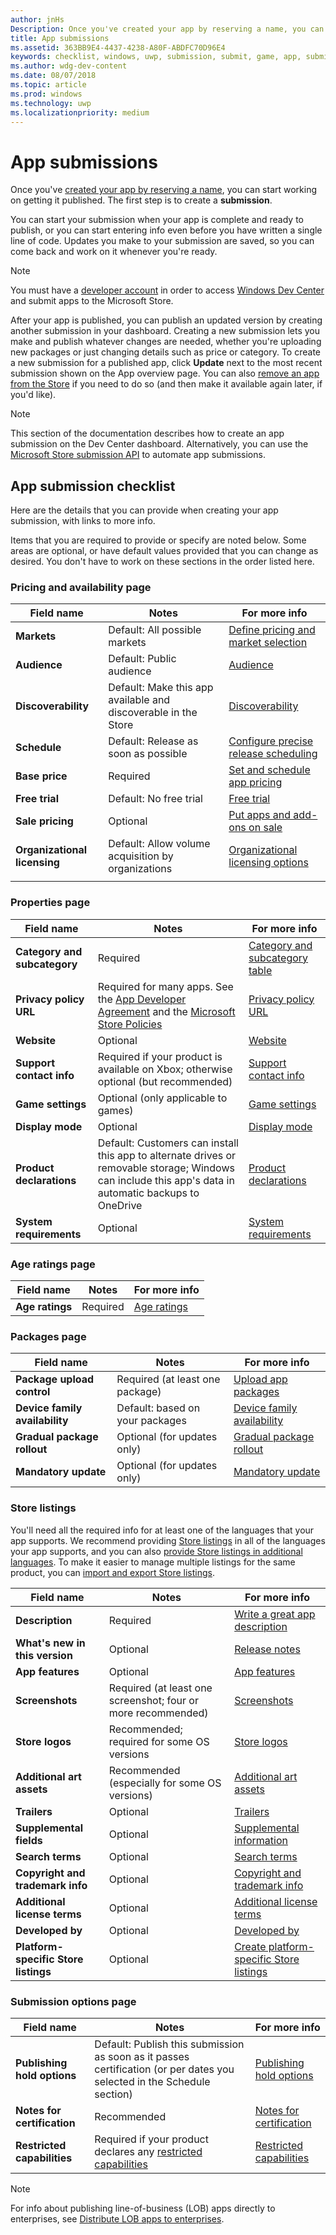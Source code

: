 ```yaml
---
author: jnHs
Description: Once you've created your app by reserving a name, you can start working on getting it published. The first step is to create a submission.
title: App submissions
ms.assetid: 363BB9E4-4437-4238-A80F-ABDFC70D96E4
keywords: checklist, windows, uwp, submission, submit, game, app, submitting
ms.author: wdg-dev-content
ms.date: 08/07/2018
ms.topic: article
ms.prod: windows
ms.technology: uwp
ms.localizationpriority: medium
---
```


# App submissions


Once you've [created your app by reserving a name](create-your-app-by-reserving-a-name.md), you can start working on getting it published. The first step is to create a **submission**.

You can start your submission when your app is complete and ready to publish, or you can start entering info even before you have written a single line of code. Updates you make to your submission are saved, so you can come back and work on it whenever you're ready.

> [!NOTE]
> You must have a [developer account](http://go.microsoft.com/fwlink/p/?LinkId=615100) in order to access [Windows Dev Center](https://partner.microsoft.com/dashboard) and submit apps to the Microsoft Store.

After your app is published, you can publish an updated version by creating another submission in your dashboard. Creating a new submission lets you make and publish whatever changes are needed, whether you're uploading new packages or just changing details such as price or category. To create a new submission for a published app, click **Update** next to the most recent submission shown on the App overview page. You can also [remove an app from the Store](guidance-for-app-package-management.md#removing-an-app-from-the-store) if you need to do so (and then make it available again later, if you'd like).

> [!NOTE]
> This section of the documentation describes how to create an app submission on the Dev Center dashboard. Alternatively, you can use the [Microsoft Store submission API](../monetize/create-and-manage-submissions-using-windows-store-services.md) to automate app submissions.

## App submission checklist

Here are the details that you can provide when creating your app submission, with links to more info.

Items that you are required to provide or specify are noted below. Some areas are optional, or have default values provided that you can change as desired. You don't have to work on these sections in the order listed here.

### Pricing and availability page
| Field name                    | Notes                                       | For more info                                                             |
|-------------------------------|---------------------------------------------|---------------------------------------------------------------------------|
| **Markets**                   | Default: All possible markets  | [Define pricing and market selection](define-pricing-and-market-selection.md)         |
| **Audience**                | Default: Public audience | [Audience](choose-visibility-options.md#audience) |
| **Discoverability**                | Default: Make this app available and discoverable in the Store | [Discoverability](choose-visibility-options.md#discoverability) |
| **Schedule**                  | Default: Release as soon as possible        | [Configure precise release scheduling](configure-precise-release-scheduling.md) |
| **Base price**                | Required                                    | [Set and schedule app pricing](set-and-schedule-app-pricing.md)              |
| **Free trial**                | Default: No free trial                      | [Free trial](set-app-pricing-and-availability.md#free-trial)              |
| **Sale pricing**              | Optional                                    | [Put apps and add-ons on sale](put-apps-and-add-ons-on-sale.md)           |
| **Organizational licensing**    | Default: Allow volume acquisition by organizations | [Organizational licensing options](organizational-licensing.md)        |
      |


### Properties page

| Field name                    | Notes                                       | For more info                                                             |
|-------------------------------|---------------------------------------------|---------------------------------------------------------------------------|
| **Category and subcategory**  | Required                                    | [Category and subcategory table](category-and-subcategory-table.md)       |
| **Privacy policy URL**            | Required for many apps. See the [App Developer Agreement](https://docs.microsoft.com/legal/windows/agreements/app-developer-agreement) and the [Microsoft Store Policies](https://docs.microsoft.com/en-us/legal/windows/agreements/store-policies#105-personal-information) | [Privacy policy URL](enter-app-properties.md#privacy-policy-url)        |
| **Website**                   | Optional                                    | [Website](enter-app-properties.md#website)                   |
| **Support contact info**      | Required if your product is available on Xbox; otherwise optional (but recommended)                                   | [Support contact info](enter-app-properties.md#support-contact-info)              |
| **Game settings**             | Optional (only applicable to games)         | [Game settings](enter-app-properties.md#game-settings) |
| **Display mode**             | Optional                   | [Display mode](enter-app-properties.md#display-mode) |
| **Product declarations**          | Default: Customers can install this app to alternate drives or removable storage; Windows can include this app's data in automatic backups to OneDrive | [Product declarations](app-declarations.md) |
| **System requirements**      | Optional                                    | [System requirements](enter-app-properties.md#system-requirements)      |

<span/>

### Age ratings page

| Field name                    | Notes                                       | For more info                          |
|-------------------------------|---------------------------------------------|----------------------------------------|
| **Age ratings**               | Required                                    | [Age ratings](age-ratings.md)          |

<span/>

### Packages page

| Field name                    | Notes                                  | For more info                          |
|-------------------------------|----------------------------------------|----------------------------------------|
| **Package upload control**    | Required (at least one package)        | [Upload app packages](upload-app-packages.md) |
| **Device family availability** | Default: based on your packages       | [Device family availability](device-family-availability.md) |
| **Gradual package rollout**   | Optional (for updates only)            | [Gradual package rollout](gradual-package-rollout.md) |
| **Mandatory update**          | Optional (for updates only)            | [Mandatory update](upload-app-packages.md#mandatory-update)


### Store listings

You'll need all the required info for at least one of the languages that your app supports. We recommend providing [Store listings](create-app-store-listings.md) in all of the languages your app supports, and you can also [provide Store listings in additional languages](create-app-store-listings.md#store-listing-languages). To make it easier to manage multiple listings for the same product, you can [import and export Store listings](import-and-export-store-listings.md).

| Field name                    | Notes                                       | For more info                                                     |
|-------------------------------|---------------------------------------------|-------------------------------------------------------------------|
| **Description**               | Required                                    | [Write a great app description](write-a-great-app-description.md) |
| **What's new in this version**   | Optional                                 | [Release notes](create-app-store-listings.md#whats-new-in-this-version)       |
| **App features**              | Optional                                    | [App features](create-app-store-listings.md#app-features)         |
| **Screenshots**               | Required (at least one screenshot; four or more recommended)          | [Screenshots](app-screenshots-and-images.md#screenshots)          |
| **Store logos**               | Recommended; required for some OS versions | [Store logos](app-screenshots-and-images.md#store-logos)             |
| **Additional art assets**     | Recommended (especially for some OS versions)         | [Additional art assets](app-screenshots-and-images.md#additional-art-assets) |
| **Trailers**                  | Optional                                    | [Trailers](app-screenshots-and-images.md#trailers)                | 
| **Supplemental fields**  | Optional                                    | [Supplemental information](create-app-store-listings.md#supplemental-fields) 
| **Search terms**              | Optional                                    | [Search terms](create-app-store-listings.md#search-terms)         |
| **Copyright and trademark info** | Optional                                 | [Copyright and trademark info](create-app-store-listings.md#copyright-and-trademark-info) |
| **Additional license terms**  | Optional                                    | [Additional license terms](create-app-store-listings.md#additional-license-terms) |
| **Developed by**              | Optional                                    | [Developed by](create-app-store-listings.md#developed-by)                   |
| **Platform-specific Store listings** | Optional                               | [Create platform-specific Store listings](create-platform-specific-store-listings.md)  |

<span/>

### Submission options page

| Field name                    | Notes                                       | For more info                                                     |
|-------------------------------|---------------------------------------------|-------------------------------------------------------------------|
| **Publishing hold options**     | Default: Publish this submission as soon as it passes certification (or per dates you selected in the Schedule section)      | [Publishing hold options](manage-submission-options.md#publishing-hold-options)    
| **Notes for certification**     | Recommended          | [Notes for certification](notes-for-certification.md)             |
| **Restricted capabilities**     | Required if your product declares any [restricted capabilities](../packaging/app-capability-declarations.md#restricted-capabilities)    | [Restricted capabilities](manage-submission-options.md#publishing-hold-options)       

<span/>

> [!NOTE]
> For info about publishing line-of-business (LOB) apps directly to enterprises, see [Distribute LOB apps to enterprises](distribute-lob-apps-to-enterprises.md).
